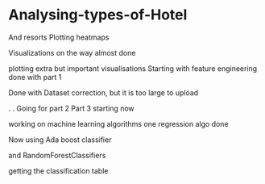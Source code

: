 # Analysing-types-of-Hotel
And resorts
Plotting heatmaps

Visualizations on the way
almost done


plotting extra but important visualisations
Starting with feature engineering
done with part 1

Done with Dataset correction, but it is too large to upload


.
.
Going for part 2 
Part 3 starting now

working on machine learning algorithms
one regression algo done

Now using Ada boost classifier 

and RandomForestClassifiers

getting the classification table



